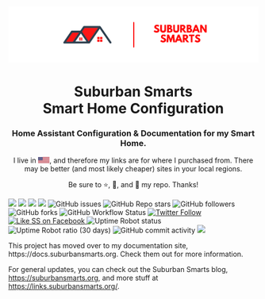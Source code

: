 <p align="center">
  <img src="images/ss-docs-header.png" width="1200"/>
</p>

<h1 align="center">Suburban Smarts <br />Smart Home Configuration</h1>
<h3 align="center">Home Assistant Configuration &amp; Documentation for my Smart Home.</h3>
<p align="center">
  I live in <img src="images/us.png"/>, and therefore my links are for where I purchased from. There may be better (and most likely cheaper) sites in your local regions.</p>
<p align="center">Be sure to ⭐, 👀, and 🍴 my repo. Thanks!</p> 
<p>
  <img src="https://img.shields.io/github/last-commit/twhite96/SmartHome?color=%234af2a1&style=for-the-badge">
  <img src="https://img.shields.io/badge/HA-Version_12.0-41BDF5?style=for-the-badge&logo=homeassistant">
  <img src="https://img.shields.io/maintenance/yes/2022?color=%234af2a1&style=for-the-badge">
  <img src="https://img.shields.io/badge/License-Unlicense-blueviolet?style=for-the-badge" />
  <img alt="GitHub issues" src="https://img.shields.io/github/issues/twhite96/SuburbanSmarts?color=%234af2a1&style=for-the-badge">
  <img alt="GitHub Repo stars" src="https://img.shields.io/github/stars/twhite96/SuburbanSmarts?color=%23ff000f&style=for-the-badge">
  <img alt="GitHub followers" src="https://img.shields.io/github/followers/twhite96?style=for-the-badge">
  <img alt="GitHub forks" src="https://img.shields.io/github/forks/twhite96/SuburbanSmarts?color=%23fa476f&style=for-the-badge">
  <img alt="GitHub Workflow Status" src="https://img.shields.io/github/workflow/status/twhite96/SuburbanSmarts/ci.yml?branch=gh-pages?color=%2377ee9f&style=for-the-badge">
  <a href="https://twitter.com/SuburbanSmarts"> 
    <img alt="Twitter Follow" src="https://img.shields.io/twitter/follow/SuburbanSmarts?color=%23ff0000&logoColor=%23ffffff&style=for-the-badge">
  </a>
  <a href="https://www.facebook.com/SuburbanSmarts"> 
    <img alt="Like SS on Facebook" src="https://img.shields.io/badge/Facebook-1877F2?style=for-the-badge&logo=facebook&logoColor=white">
  </a>
  <img alt="Uptime Robot status" src="https://img.shields.io/uptimerobot/status/m789189727-a36056ec240ae744a06b8a8e?color=%2377ee9f&style=for-the-badge">
  <img alt="Uptime Robot ratio (30 days)" src="https://img.shields.io/uptimerobot/ratio/m789189727-a36056ec240ae744a06b8a8e?color=%2377ee9f&style=for-the-badge">
  </img>
  <img alt="GitHub commit activity" src="https://img.shields.io/github/commit-activity/w/twhite96/SuburbanSmarts?color=%234fbad6&style=for-the-badge">
  <a href="https://www.buymeacoffee.com/tiffanywhitedev">
    <img src="https://img.shields.io/badge/Buy_Me_A_Coffee-gray?style=for-the-badge&logo=buy-me-a-coffee&logoColor=fdd937" />
  </a>
</p>
This project has moved over to my documentation site, https://docs.suburbansmarts.org. Check them out for more information.

For general updates, you can check out the Suburban Smarts blog, https://suburbansmarts.org, and more stuff at https://links.suburbansmarts.org/.